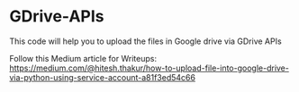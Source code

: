 # GDrive-APIs
This code will help you to upload the files in Google drive via GDrive APIs

Follow this Medium article for Writeups:
https://medium.com/@hitesh.thakur/how-to-upload-file-into-google-drive-via-python-using-service-account-a81f3ed54c66
